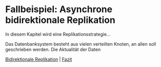 # Fallbeispiel: Asynchrone bidirektionale Replikation

In diesem Kapitel wird eine Replikationsstrategie...

Das Datenbanksystem besteht aus vielen verteilten Knoten, an allen soll geschrieben werden. Die Aktualität der Daten 

[Bidirektionale Replikation](06_peer_to_peer.md) | [Fazit]((08_conclusion.md))